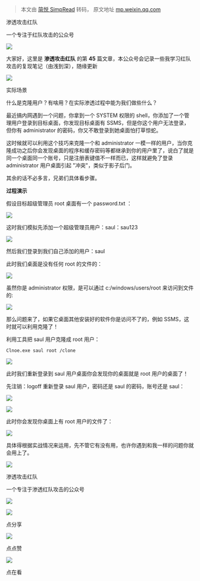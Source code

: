 > 本文由 [简悦 SimpRead](http://ksria.com/simpread/) 转码， 原文地址 [mp.weixin.qq.com](https://mp.weixin.qq.com/s/TJkD8WlPG0fyoCqMhrgagQ)

渗透攻击红队

一个专注于红队攻击的公众号

![](https://mmbiz.qpic.cn/sz_mmbiz_jpg/dzeEUCA16LKwvIuOmsoicpffk7N0cVibfDoZibS8XU01CtEtSbwM3VGr3qskOmA1VkccY0mwKTCq6u2ia1xYRwBn3A/640?wx_fmt=jpeg)

  

  

大家好，这里是 **渗透攻击红队** 的第 **45** 篇文章，本公众号会记录一些我学习红队攻击的复现笔记（由浅到深），随缘更新

![](https://mmbiz.qpic.cn/mmbiz_gif/7QRTvkK2qC4T65TNkYZsPg2BJ2VwibZicuBhV9DGqxlsxwG0n2ibhLuBsiamU7S0SqvAp6p33ucxPkuiaDiaKD6ibJGaQ/640?wx_fmt=gif)

实际场景

什么是克隆用户？有啥用？在实际渗透过程中能为我们做些什么？

最近搞内网遇到一个问题，你拿到一个 SYSTEM 权限的 shell，你添加了一个管理用户登录到目标桌面，你发现目标桌面有 SSMS，但是你这个用户无法登录，但你有 administrator 的密码，你又不敢登录到她桌面怕打草惊蛇。

这时候就可以利用这个技巧来克隆一个和 administrator 一模一样的用户，当你克隆成功之后你会发现桌面的程序和缓存密码等都继承到你的用户里了，说白了就是同一个桌面同一个账号，只是注册表键值不一样而已，这样就避免了登录 administrator 用户桌面引起 "冲突"，类似于影子后门。

其余的话不必多言，兄弟们具体看步骤。       

**过程演示**

假设目标超级管理员 root 桌面有一个 password.txt ：

![](https://mmbiz.qpic.cn/sz_mmbiz_png/dzeEUCA16LKfUibGRDLLZ5R4BLAOt9Q5YEXwmEbMpDiaPqib8J6GIEl61P2JSmpiaJJD2lhMSuxDBJp9DhRfibEWhxg/640?wx_fmt=png)

这时我们模拟先添加一个超级管理员用户：saul：sau123

![](https://mmbiz.qpic.cn/sz_mmbiz_png/dzeEUCA16LKfUibGRDLLZ5R4BLAOt9Q5YRGtSicUKJhjdDQibJv981DHaJxNo6gkOWmztaawh4wiaOt1dYM9hia5z2w/640?wx_fmt=png)

然后我们登录到我们自己添加的用户：saul

此时我们桌面是没有任何 root 的文件的：

![](https://mmbiz.qpic.cn/sz_mmbiz_png/dzeEUCA16LKfUibGRDLLZ5R4BLAOt9Q5Y1QtrkstzvBBTgUKzxnghibzFgzFh56vc9r8o7E30SY5AUHAWFF5RUxg/640?wx_fmt=png)

虽然你是 administrator 权限，是可以通过 c:/windows/users/root 来访问到文件的:

![](https://mmbiz.qpic.cn/sz_mmbiz_png/dzeEUCA16LKfUibGRDLLZ5R4BLAOt9Q5Y1o7gfWic4sZib9OU1Jq3ic5XQiaLLVX8IS4nfATs5Bp4RGGeHfCvllfYyg/640?wx_fmt=png)

那么问题来了，如果它桌面其他安装好的软件你是访问不了的，例如 SSMS，这时就可以利用克隆了！

利用工具把 saul 用户克隆成 root 用户：

```
Clnoe.exe saul root /clone
```

![](https://mmbiz.qpic.cn/sz_mmbiz_png/dzeEUCA16LKfUibGRDLLZ5R4BLAOt9Q5Yk6oHJkDibAibZYsU8nKuRnXGNhRaN9Y9gIWicRZSkFXbfBknkQHrzsUFQ/640?wx_fmt=png)

此时我们重新登录到 saul 用户桌面你会发现你的桌面就是 root 用户的桌面了！

先注销：logoff 重新登录 saul 用户，密码还是 saul 的密码，账号还是 saul：

![](https://mmbiz.qpic.cn/sz_mmbiz_png/dzeEUCA16LKfUibGRDLLZ5R4BLAOt9Q5YE5Ok9hhv69ZygZOjj8224uCtLP2ia93VmU9ej4cfRxLfia2vhzcSW4EQ/640?wx_fmt=png)

![](https://mmbiz.qpic.cn/sz_mmbiz_png/dzeEUCA16LKfUibGRDLLZ5R4BLAOt9Q5YHRicQo9PctiaAKk9XiagJVLicYibldKGw3frSpPz1WVAzWxgQmuOiayhP2xQ/640?wx_fmt=png)

此时你会发现你桌面上有 root 用户的文件了：

![](https://mmbiz.qpic.cn/sz_mmbiz_png/dzeEUCA16LKfUibGRDLLZ5R4BLAOt9Q5YcKBM74scXP1ice8ZA7ic2xdg5PvIwiaXO6BLKibIpRIrohDjujdBYEghBQ/640?wx_fmt=png)

具体得根据实战情况来运用，先不管它有没有用，也许你遇到和我一样的问题你就会用上了。

![](https://mmbiz.qpic.cn/mmbiz_png/ndicuTO22p6ibN1yF91ZicoggaJJZX3vQ77Vhx81O5GRyfuQoBRjpaUyLOErsSo8PwNYlT1XzZ6fbwQuXBRKf4j3Q/640?wx_fmt=png)  

渗透攻击红队

一个专注于渗透红队攻击的公众号

![](https://mmbiz.qpic.cn/sz_mmbiz_jpg/dzeEUCA16LKwvIuOmsoicpffk7N0cVibfDdjBqfzUWVgkVA7dFfxUAATDhZQicc1ibtgzSVq7sln6r9kEtTTicvZmcw/640?wx_fmt=jpeg)

![](https://mmbiz.qpic.cn/sz_mmbiz_png/dzeEUCA16LKwvIuOmsoicpffk7N0cVibfDY9HXLCT5WoDFzKP1Dw8FZyt3ecOVF0zSDogBTzgN2wicJlRDygN7bfQ/640?wx_fmt=png)

点分享

![](https://mmbiz.qpic.cn/sz_mmbiz_png/dzeEUCA16LKwvIuOmsoicpffk7N0cVibfDRwPQ2H3KRtgzicHGD2bGf1Dtqr86B5mspl4gARTicQUaVr6N0rY1GgKQ/640?wx_fmt=png)

点点赞

![](https://mmbiz.qpic.cn/sz_mmbiz_png/dzeEUCA16LKwvIuOmsoicpffk7N0cVibfDgRo5uRP3s5pLrlJym85cYvUZRJDlqbTXHYVGXEZqD67ia9jNmwbNgxg/640?wx_fmt=png)

点在看